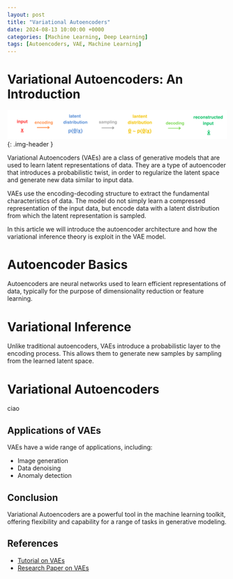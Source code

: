 ```yaml
---
layout: post
title: "Variational Autoencoders"
date: 2024-08-13 10:00:00 +0000
categories: [Machine Learning, Deep Learning]
tags: [Autoencoders, VAE, Machine Learning]
---
```


# Variational Autoencoders: An Introduction

<style>
.img-header {
    width: 100%;
    height: auto;
    margin-bottom: 20px;
}
</style>

![VAE_scheme](assets/images/VAE_scheme.png){: .img-header }

Variational Autoencoders (VAEs) are a class of generative models that are used to learn latent representations of data. They are a type of autoencoder that introduces a probabilistic twist, in order to regularize the latent space and generate new data similar to input data.

VAEs use the encoding-decoding structure to extract the fundamental characteristics of data. The model do not simply learn a compressed representation of the input data, but encode data with a latent distribution from which the latent representation is sampled.

In this article we will introduce the autoencoder architecture and how the variational inference theory is exploit in the VAE model.

# Autoencoder Basics

Autoencoders are neural networks used to learn efficient representations of data, typically for the purpose of dimensionality reduction or feature learning.

# Variational Inference

Unlike traditional autoencoders, VAEs introduce a probabilistic layer to the encoding process. This allows them to generate new samples by sampling from the learned latent space.

# Variational Autoencoders

ciao

## Applications of VAEs

VAEs have a wide range of applications, including:

- Image generation
- Data denoising
- Anomaly detection

## Conclusion

Variational Autoencoders are a powerful tool in the machine learning toolkit, offering flexibility and capability for a range of tasks in generative modeling.

## References

- [Tutorial on VAEs](https://example.com/tutorial)
- [Research Paper on VAEs](https://example.com/paper)
